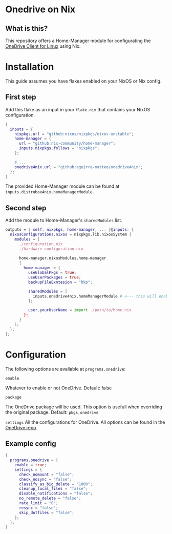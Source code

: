# Onedrive on Nix
## What is this?

This repository offers a Home-Manager module for configurating
the [OneDrive Client for Linux](https://github.com/abraunegg/onedrive) using Nix.

# Installation

This guide assumes you have flakes enabled on your NixOS or Nix config.

## First step

Add this flake as an input in your `flake.nix` that contains your NixOS configuration.

```flake.nix 
{
  inputs = {
    nixpkgs.url = "github:nixos/nixpkgs/nixos-unstable";
    home-manager = {
      url = "github:nix-community/home-manager";
      inputs.nixpkgs.follows = "nixpkgs";
    };

    # ...
    onedrive4nix.url = "github:aguirre-matteo/onedrive4nix";
  };
}
```
The provided Home-Manager module can be found at `inputs.distrobox4nix.homeManagerModule`.

## Second step

Add the module to Home-Manager's `sharedModules` list.

```flake.nix
outputs = { self, nixpkgs, home-manager, ... }@inputs: {
  nixosConfigurations.nixos = nixpkgs.lib.nixosSystem {
    modules = [
      ./configuration.nix
      ./hardware-configuration.nix 
      
      home-manager.nixosModules.home-manager
      {
        home-manager = {
          useGlobalPkgs = true;
          useUserPackages = true;
          backupFileExntesion = "bkp";

          sharedModules = [
            inputs.onedrive4nix.homeManagerModule # <--- this will enable the module
          ];

          user.yourUserName = import ./path/to/home.nix
        };
      }
    ]; 
  };
};
```

# Configuration

The following options are available at `programs.onedrive`:

`enable`

Whatever to enable or not OneDrive. Default: false

`package`

The OneDrive package will be used. This option is usefull when
overriding the original package. Default: `pkgs.onedrive`

`settings`
All the configurations for OneDrive. All options can be found
in the [OneDrive repo](https://github.com/abraunegg/onedrive/blob/master/config).

## Example config 

```home.nix
{
  programs.onedrive = {
    enable = true;
    settings = {
      check_nomount = "false";
      check_nosync = "false";
      classify_as_big_delete = "1000";
      cleanup_local_files = "false";
      disable_notifications = "false";
      no_remote_delete = "false";
      rate_limit = "0";
      resync = "false";
      skip_dotfiles = "false";
    };
  };
}
```
